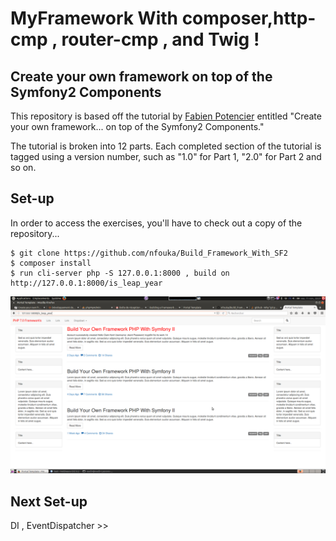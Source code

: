 # MyFramework With composer,http-cmp , router-cmp , and Twig ! 
## Create your own framework on top of the Symfony2 Components
This repository is based off the tutorial by [Fabien Potencier](https://github.com/fabpot) entitled "Create your own framework... on top of the Symfony2 Components."

The tutorial is broken into 12 parts. Each completed section of the tutorial is tagged using a version number, such as "1.0" for Part 1, "2.0" for Part 2 and so on.

## Set-up
In order to access the exercises, you'll have to check out a copy of the repository...

````
$ git clone https://github.com/nfouka/Build_Framework_With_SF2
$ composer install 
$ run cli-server php -S 127.0.0.1:8000 , build on  http://127.0.0.1:8000/is_leap_year
````

<img src="https://raw.githubusercontent.com/nfouka/Build_Framework_With_SF2/master/sf2.png" />

## Next Set-up 
DI , EventDispatcher >> 
